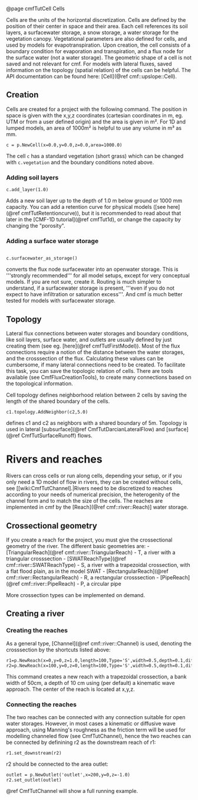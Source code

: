 @page cmfTutCell Cells

Cells are the units of the horizontal discretization. Cells are defined
by the position of their center in space and their area. Each cell
references its soil layers, a surfacewater storage, a snow storage, a
water storage for the vegetation canopy. Vegetational parameters are
also defined for cells, and used by models for evapotranspiration. Upon
creation, the cell consists of a boundary condition for evaporation and
transpiration, and a flux node for the surface water (not a water
storage). The geometric shape of a cell is not saved and not relevant
for cmf. For models with lateral fluxes, saved information on the
topology (spatial relation) of the cells can be helpful. The API
documentation can be found here: [Cell](@ref cmf::upslope::Cell).

## Creation

Cells are created for a project with the following command. The position
in space is given with the x,y,z coordinates (cartesian coordinates in
m, eg. UTM or from a user defined origin) and the area is given in m².
For 1D and lumped models, an area of 1000m² is helpful to use any volume in m³ as
mm.

~~~~~~~~~~~~~{.py}
c = p.NewCell(x=0.0,y=0.0,z=0.0,area=1000.0)
~~~~~~~~~~~~~

The cell `c` has a standard vegetation (short grass) which can be
changed with `c.vegetation` and the boundary conditions noted above.

### Adding soil layers

~~~~~~~~~~~~~{.py}
c.add_layer(1.0)
~~~~~~~~~~~~~

Adds a new soil layer up to the depth of 1.0 m below ground or 1000 mm capacity.
You can add a retention curve for physical models ([see here](@ref cmfTutRetentioncurve)),
but it is recommended to read about that later in the [CMF-1D tutorial](@ref cmfTut1d),
or change the capacity by changing the "porosity".

### Adding a surface water storage

~~~~~~~~~~~~~{.py}

c.surfacewater_as_storage()
~~~~~~~~~~~~~

converts the flux node surfacewater into an openwater storage. This is
'''strongly recommended''' for all model setups, except for very
conceptual models. If you are not sure, create it. Routing is much
simpler to understand, if a surfacewater storage is present, '''even if
you do not expect to have infiltration or saturation excess'''. And cmf
is much better tested for models with surfacewater storage.

## Topology

Lateral flux connections between water storages and boundary conditions,
like soil layers, surface water, and outlets are usually defined by just
creating them (see eg. [here](@ref cmfTutFirstModel)). Most of the flux
connections require a notion of the distance between the water storages,
and the crosssection of the flux. Calculating these values can be
cumbersome, if many lateral connections need to be created. To
facilitate this task, you can save the topologic relation of cells.
There are tools available (see CmfFluxCreationTools), to create many
connections based on the topological information.

Cell topology defines neighborhood relation between 2 cells by saving
the length of the shared boundary of the cells.

~~~~~~~~~~~~~{.py}
c1.topology.AddNeighbor(c2,5.0)
~~~~~~~~~~~~~

defines c1 and c2 as neighbors with a shared boundary of 5m. Topology is
used in lateral [subsurface](@ref CmfTutDarcianLateralFlow) and 
[surface](@ref CmfTutSurfaceRunoff) flows.

# Rivers and reaches

Rivers can cross cells or run along cells, depending your setup, or if
you only need a 1D model of flow in rivers, they can be created without
cells, see \[\[wiki:CmfTutChannel\].|Rivers need to be discretized to
reaches according to your needs of numerical precision, the heterogenity
of the channel form and to match the size of the cells. The reaches are
implemented in cmf by the [Reach](@ref cmf::river::Reach)\] water
storage.

## Crossectional geometry

If you create a reach for the project, you must give the crossectional
geometry of the river. The different basic geometries are: -
[TriangularReach](@ref cmf::river::TriangularReach) - T, a river with
a triangular crosssection -
[SWATReachType](@ref cmf::river::SWATReachType) - S, a river with a
trapezoidal crossection, with a flat flood plain, as in the model SWAT -
[RectangularReach](@ref cmf::river::RectangularReach) - R, a
rectangular crosssection - [PipeReach](@ref cmf::river::PipeReach) -
P, a circular pipe

More crossection types can be implemented on demand.

## Creating a river

### Creating the reaches

As a general type, [Channel](@ref cmf::river::Channel) is used,
denoting the crosssection by the shortcuts listed above:

~~~~~~~~~~~~~{.py}
r1=p.NewReach(x=0,y=0,z=1.0,length=100,Type='S',width=0.5,depth=0.1,diffusive=False)
r2=p.NewReach(x=100,y=0,z=0,length=100,Type='S',width=0.5,depth=0.1,diffusive=False)
~~~~~~~~~~~~~

This command creates a new reach with a trapezoidal crossection, a bank
width of 50cm, a depth of 10 cm using (per default) a kinematic wave
approach. The center of the reach is located at x,y,z.

### Connecting the reaches

The two reaches can be connected with any connection suitable for open
water storages. However, in most cases a kinematic or diffusive wave
approach, using Manning's roughness as the friction term will be used
for modelling channeled flow (see CmfTutChannel), hence the two reaches
can be connected by definining r2 as the downstream reach of r1:

~~~~~~~~~~~~~{.py}
r1.set_downstream(r2)
~~~~~~~~~~~~~

r2 should be connected to the area outlet:

~~~~~~~~~~~~~{.py}
outlet = p.NewOutlet('outlet',x=200,y=0,z=-1.0)
r2.set_outlet(outlet)
~~~~~~~~~~~~~

@ref CmfTutChannel will show a full running example.




